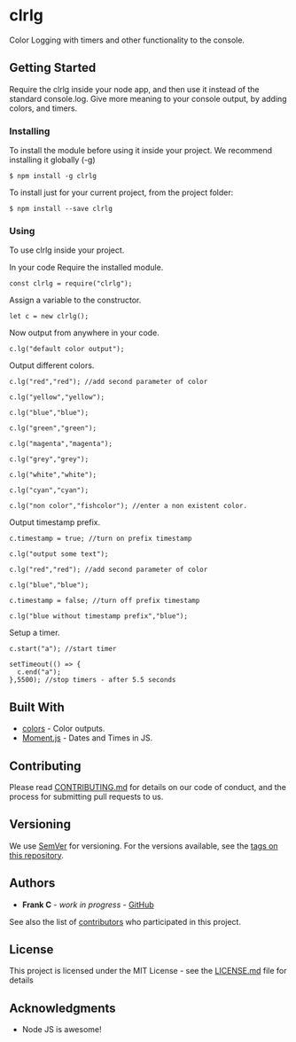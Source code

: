 
# clrlg

Color Logging with timers and other functionality to the console.


## Getting Started

Require the clrlg inside your node app, and then use it instead of the standard console.log. Give more meaning to your console output, by adding colors, and timers.

### Installing

To install the module before using it inside your project. We recommend installing it globally (-g)
```
$ npm install -g clrlg 
```

To install just for your current project, from the project folder:
```
$ npm install --save clrlg 
```

### Using

To use clrlg inside your project. 

In your code Require the installed module.
```
const clrlg = require("clrlg");
```

Assign a variable to the constructor.
```
let c = new clrlg();
```

Now output from anywhere in your code.
```
c.lg("default color output");
```

Output different colors.
```
c.lg("red","red"); //add second parameter of color

c.lg("yellow","yellow");

c.lg("blue","blue");

c.lg("green","green");

c.lg("magenta","magenta");

c.lg("grey","grey");

c.lg("white","white");

c.lg("cyan","cyan");

c.lg("non color","fishcolor"); //enter a non existent color.
```

Output timestamp prefix.
```
c.timestamp = true; //turn on prefix timestamp

c.lg("output some text");

c.lg("red","red"); //add second parameter of color

c.lg("blue","blue");

c.timestamp = false; //turn off prefix timestamp

c.lg("blue without timestamp prefix","blue");
```

Setup a timer.
```
c.start("a"); //start timer

setTimeout(() => {
  c.end("a");
},5500); //stop timers - after 5.5 seconds
```

## Built With

* [colors](https://www.npmjs.com/package/colors) - Color outputs.
* [Moment.js](http://momentjs.com/) - Dates and Times in JS.

## Contributing

Please read [CONTRIBUTING.md](https://gist.github.com/PurpleBooth/b24679402957c63ec426) for details on our code of conduct, and the process for submitting pull requests to us.

## Versioning

We use [SemVer](http://semver.org/) for versioning. For the versions available, see the [tags on this repository](https://github.com/frankc60/clrlg). 

## Authors

* **Frank C** - *work in progress* - [GitHub](https://github.com/frankc60)

See also the list of [contributors](https://github.com/frankc60/clrlg/contributors) who participated in this project.

## License

This project is licensed under the MIT License - see the [LICENSE.md](LICENSE.md) file for details

## Acknowledgments

* Node JS is awesome!